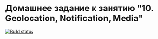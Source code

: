 # Домашнее задание к занятию "10. Geolocation, Notification, Media"

[![Build status](https://ci.appveyor.com/api/projects/status/rcwa50yer60100vg?svg=true)](https://ci.appveyor.com/project/TakanawaYuku/ahj-geo-noti-media)